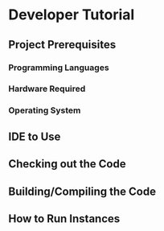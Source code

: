 # Developer Tutorial
<!-- Replace all of the titles with relevant titles -->

## Project Prerequisites
<!-- All things required before development can occur -->

### Programming Languages
<!-- languages used in product development -->

### Hardware Required
<!-- hardware needed for development -->

### Operating System
<!-- Product Operating System -->

## IDE to Use

## Checking out the Code

## Building/Compiling the Code

## How to Run Instances

